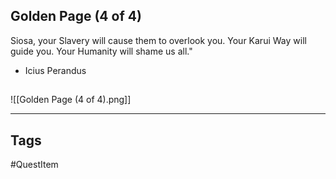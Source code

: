## Golden Page (4 of 4)
Siosa, your Slavery will cause them to overlook you. 
Your Karui Way will guide you. 
Your Humanity will shame us all."
- Icius Perandus
## 
![[Golden Page (4 of 4).png]]

---
## Tags
#QuestItem